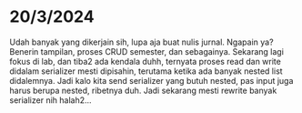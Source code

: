 # 20/3/2024

Udah banyak yang dikerjain sih, lupa aja buat nulis jurnal. Ngapain ya? Benerin tampilan, proses CRUD semester, dan sebagainya.
Sekarang lagi fokus di lab, dan tiba2 ada kendala duhh, ternyata proses read dan write didalam serializer mesti dipisahin, terutama ketika ada banyak nested list didalemnya. Jadi kalo kita send serializer yang butuh nested, pas input juga harus berupa nested, ribetnya duh. Jadi sekarang mesti rewrite banyak serializer nih halah2...